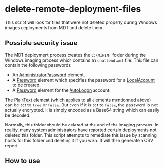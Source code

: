 # delete-remote-deployment-files

This script will look for files that were not deleted properly during Windows images deployments from MDT and delete them. 

## Possible security issue

The MDT deployment process creates the `C:\MININT` folder during the Windows imaging process which contains an `unattend.xml` file. This file can contain the following passwords:
* An [AdministratorPassword](https://docs.microsoft.com/en-us/windows-hardware/customize/desktop/unattend/microsoft-windows-shell-setup-useraccounts-administratorpassword) element.
* A [Password](https://docs.microsoft.com/en-us/windows-hardware/customize/desktop/unattend/microsoft-windows-shell-setup-useraccounts-localaccounts-localaccount-password) element which specifies the password for a [LocalAccount](https://docs.microsoft.com/en-us/windows-hardware/customize/desktop/unattend/microsoft-windows-shell-setup-useraccounts-localaccounts-localaccount) to be created. 
* A [Password](https://docs.microsoft.com/en-us/windows-hardware/customize/desktop/unattend/microsoft-windows-shell-setup-autologon-password) element for the [AutoLogon](https://docs.microsoft.com/en-us/windows-hardware/customize/desktop/unattend/microsoft-windows-shell-setup-autologon) account. 

The [PlainText](https://docs.microsoft.com/en-us/windows-hardware/customize/desktop/unattend/microsoft-windows-shell-setup-autologon-password-plaintext) element (which applies to all elements mentionned above) can be set to `true` or `false`. But even if it is set to `false`, the password is not actually encrypted. It is simply encoded as a Base64 string which can easily be decoded.

Normally, this folder should be deleted at the end of the imaging process. In reality, many system administrators have reported certain deployments not deleted this folder. This script attempts to remediate this issue by scanning hosts for this folder and deleting it if you wish. It will then generate a CSV report.

## How to use

